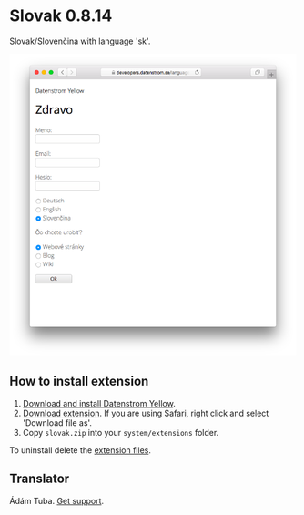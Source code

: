 Slovak 0.8.14
=============
Slovak/Slovenčina with language 'sk'.

<p align="center"><img src="slovak-screenshot.png?raw=true" alt="Screenshot"></p>

## How to install extension

1. [Download and install Datenstrom Yellow](https://github.com/datenstrom/yellow/).
2. [Download extension](https://github.com/datenstrom/yellow-extensions/raw/master/zip/slovak.zip). If you are using Safari, right click and select 'Download file as'.
3. Copy `slovak.zip` into your `system/extensions` folder.

To uninstall delete the [extension files](extension.ini).

## Translator

Ádám Tuba. [Get support](https://extensions.datenstrom.se/help/).
